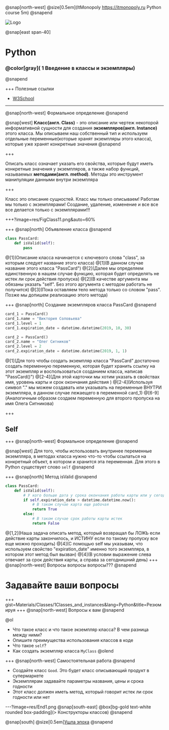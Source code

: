 @snap[north-west]
@size[0.5em](ItMonopoly https://itmonopoly.ru Python course 5m)
@snapend

![Logo](image=res/FigClass11.png)

@snap[east span-40]
# Python
### @color[gray]( 1 Введение в классы и экземпляры)
@snapend

+++
Полезные ссылки
- [W3School](https://www.w3schools.com/python/python_classes.asp)
---
@snap[north-west]
Формальное определение
@snapend

@snap[west]
__Класс(англ. Class)__ - это описание или чертеж некоторой информативной сущности для создания __экземпляров(англ. Instance)__ этого класса. Мы описываем наш собственный тип и используем отдельные переменные(которые хранят экземпляры этого класса), которые уже хранят конкретные значения
@snapend

+++

Описать класс означает указать его свойства, которые будут иметь конкретные значения у экземпляров, а также набор функций, называемых __методами(англ. method)__. Методы это инструмент манипуляции данными внутри экземпляра

+++

Класс это описание сущностей. Класс мы только описываем! Работам мы только с экземплярами! Создание, удаление, изменение и все все все делается только с экземплярами!!!

+++?image=res/FigClass11.png&auto=60%

+++
@snap[north]
Объявление класса
@snapend

```Python
class PassCard:
	def isValid(self):
		pass
```
@[1](Описание класса начинается с ключевого слова "class", за которым следует название этого класса)
@[1](В данном случае название этого класса "PassCard")
@[2](Далее мы определяем единственную в нашем случае функцию, которая будет определять не истек ли срок действия пропуска)
@[2](В качестве аргумента мы обязаны указать "self". Без этого аргумента с методом работать не получится)
@[3](Пока оставляем тело метода только со словом "pass". Позже мы допишем реализацию этого метода)

+++
@snap[north]
Создание экземпляров класса PassCard
@snapend

```Python
card_1 = PassCard()
card_1.name = "Виктория Соловьева"
card_1.level = 1
card_1.expiration_date = datetime.datetime(2019, 10, 30)

card_2 = PassCard()
card_2.name = "Олег Ситников"
card_2.level = 2
card_2.expiration_date = datetime.datetime(2019, 1, 1)
```
@[1](Для того чтобы создать экземпляр класса "PassCard" достаточно создать переменную переменную, которая будет хранить ссылку на этот экземпляр и воспользоваться созданием класса, написав "PassCard()")
@[2-4](Для этой карточки мы хотим указать в свойствах имя, уровень карты и срок окончания действия )
@[2-4](Используя символ "." мы можем создавать или указывать на переменные ВНУТРИ экземпляра, в данном случае лежаещего в переменной card_1)
@[6-9](Аналогичным образом создаем переменную для второго пропуска на имя Олега Ситникова)

+++
## Self

+++
@snap[north-west]
Формальное определение
@snapend

@snap[west]
Для того, чтобы использовать внутринее переменные экземпляра, в методах класса нужно что-то чтобы ссылаться на конкретный объект, в котором и хранится эта переменная. Для этого в Python существует слово `self`
@snapend

+++
@snap[north]
Метод isValid
@snapend

```Python
class PassCard:
	def isValid(self):
		# У кого больше дата у срока окончания работы карты или у сегодня?
		if self.expiration_date > datetime.datetime.now():
			# В таком случае карта еще рабочая
			return True
		else:
			# В таком случае срок работы карты истек
			return False
```
@[1,2](Наша задача описать метод, который возвращал бы ЛОЖЬ если действие карты закончилось, и ИСТИНУ если по такому пропуску все еще можно проходить)
@[4](С помощью self мы указывам, что используем свойство "expiration_date" именно того экземпляра, в котором этот метод был вызван)
@[4](В условии выражение слева отвечает за срок действия карты, а справа за сегоднишний день)
+++
@snap[north-west]
Вопросы вопросы вопросы???
@snapend

# Задавайте ваши вопросы

+++
gist=Materials/Classes/1Classes_and_instances&lang=Python&title=Резюмируя
+++
@snap[north-west]
Вопросы к вам
@snapend

@ol
- Что такое класс и что такое экземпляр класса? В чем разница между ними?
- Опишите преимущества использования классов в коде
- Что такое `self`?
- Как создать экземпляр класса `MyClass`
@olend

+++
@snap[north-west]
Самостоятельная работа
@snapend

- Создайте класс `Good`. Это будет класс описывающий продукт в супермаркете
- Экземплярам задавайте параметры названия, цены и срока годности
- Этот класс должен иметь метод, который говорит истек ли срок годности или нет

---?image=res/End1.png
@snap[south-east]
@box[bg-gold text-white rounded box-padding](> Конструкторы классов)
@snapend

@snap[south]
@size[0.5em][Ушла эпоха](https://meduza.io/video/2019/04/16/posledstviya-pozhara-v-sobore-parizhskoy-bogomateri-video)
@snapend